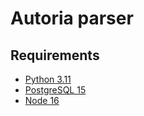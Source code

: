# Autoria parser

## Requirements
- [Python 3.11](https://www.python.org/downloads/)
- [PostgreSQL 15](https://www.postgresql.org/download/)
- [Node 16](https://nodejs.org/uk/download)